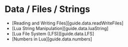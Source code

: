 # Data / Files / Strings

<div class="guides-toc">

* [Reading and Writing Files][guide.data.readWriteFiles]
* [Lua String Manipulation][guide.data.luaString]
* [Lua File System (LFS)][guide.data.LFS]
* [Numbers in Lua][guide.data.numbers]

</div>

<div style="display: none;">

### [Reading and Writing Files][guide.data.readWriteFiles]
### [Lua String Manipulation][guide.data.luaString]
### [Lua File System (LFS)][guide.data.LFS]
### [Numbers in Lua][guide.data.numbers]

</div>
